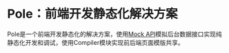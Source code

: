 Pole：前端开发静态化解决方案
============================

Pole是一个前端开发静态化的解决方案，使用[Mock API](https://github.com/polejs/pole-mock)模拟后台数据接口实现纯静态化开发和调试，使用Compiler模块实现前后端页面模版共享。




